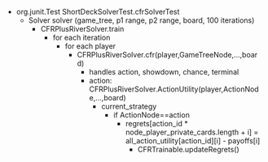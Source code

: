 


* org.junit.Test ShortDeckSolverTest.cfrSolverTest
  * Solver solver (game_tree, p1 range, p2 range, board, 100 iterations)
    * CFRPlusRiverSolver.train
      * for each iteration
        * for each player
          * CFRPlusRiverSolver.cfr(player,GameTreeNode,...,board)
            * handles action, showdown, chance, terminal
            * action: CFRPlusRiverSolver.ActionUtility(player,ActionNode,...,board)
              * current_strategy
                * if ActionNode==action
                  * regrets[action_id * node_player_private_cards.length + i] = all_action_utility[action_id][i] - payoffs[i]
                    * CFRTrainable.updateRegrets()